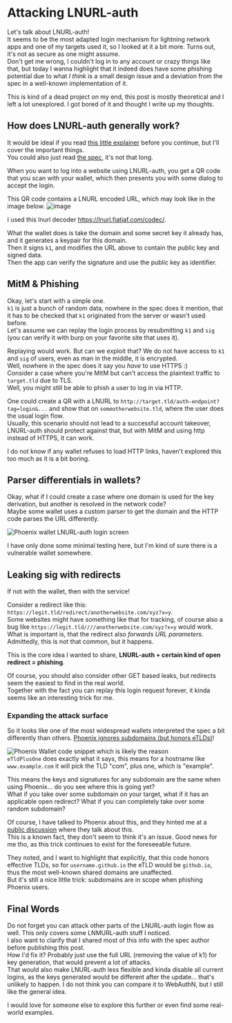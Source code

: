 # Attacking LNURL-auth

Let's talk about LNURL-auth!  
It seems to be the most adapted login mechanism for lightning network apps and one of my targets used it, so I looked at it a bit more. Turns out, it's not as secure as one might assume.  
Don't get me wrong, I couldn't log in to any account or crazy things like that, but today I wanna highlight that it indeed does have some phishing potential due to what *I think* is a small design issue and a deviation from the spec in a well-known implementation of it.

This is kind of a dead project on my end, this post is mostly theoretical and I left a lot unexplored. I got bored of it and thought I write up my thoughts.

## How does LNURL-auth generally work?

It would be ideal if you read [this little explainer](https://fiatjaf.com/e0a35204.html) before you continue, but I'll cover the important things.  
You could also just read [the spec](https://github.com/lnurl/luds/blob/luds/04.md), it's not that long.

When you want to log into a website using LNURL-auth, you get a QR code that you scan with your wallet, which then presents you with some dialog to accept the login.

This QR code contains a LNURL encoded URL, which may look like in the image below.
![[image](https://www.zapread.com/lnauth/signin?tag=login&k1=32-bytes-in-hex)](https://user-images.githubusercontent.com/42862612/197339306-99c5a146-d981-4069-a62c-8b43a94e07b8.png)

I used this lnurl decoder https://lnurl.fiatjaf.com/codec/.

What the wallet does is take the domain and some secret key it already has, and it generates a keypair for this domain.  
Then it signs `k1`, and modifies the URL above to contain the public key and signed data.  
Then the app can verify the signature and use the public key as identifier.

## MitM & Phishing

Okay, let's start with a simple one.  
`k1` is just a bunch of random data, nowhere in the spec does it mention, that it has to be checked that `k1` originated from the server or wasn't used before.  
Let's assume we can replay the login process by resubmitting `k1` and `sig` (you can verify it with burp on your favorite site that uses it).  

Replaying would work. But can we exploit that? We do not have access to `k1` and `sig` of users, even as man in the middle, it is encrypted.  
Well, nowhere in the spec does it say you *have* to use HTTPS :)  
Consider a case where you're MitM but can't access the plaintext traffic to `target.tld` due to TLS.  
Well, you might still be able to phish a user to log in via HTTP.

One could create a QR with a LNURL to `http://target.tld/auth-endpoint?tag=login&...` and show that on `someotherwebsite.tld`, where the user does the usual login flow.  
Usually, this scenario should not lead to a successful account takeover, LNURL-auth should protect against that, but with MitM and using http instead of HTTPS, it can work.

I do not know if any wallet refuses to load HTTP links, haven't explored this too much as it is a bit boring.

## Parser differentials in wallets?

Okay, what if I could create a case where one domain is used for the key derivation, but another is resolved in the network code?  
Maybe some wallet uses a custom parser to get the domain and the HTTP code parses the URL differently.  

![Phoenix wallet LNURL-auth login screen](https://user-images.githubusercontent.com/42862612/197419022-238a947c-83a5-4f9a-9175-a32c2c7b3684.png)

I have only done some minimal testing here, but I'm kind of sure there is a vulnerable wallet somewhere.

## Leaking sig with redirects

If not with the wallet, then with the service!

Consider a redirect like this: `https://legit.tld/redirect/anotherwebsite.com/xyz?x=y`.  
Some websites might have something like that for tracking, of course also a bug like `https://legit.tld////anotherwebsite.com/xyz?x=y` would work.  
What is important is, that the redirect also *forwards URL parameters*.  
Admittedly, this is not that common, but it happens.

This is the core idea I wanted to share, **LNURL-auth + certain kind of open redirect = phishing**.

Of course, you should also consider other GET based leaks, but redirects seem the easiest to find in the real world.  
Together with the fact you can replay this login request forever, it kinda seems like an interesting trick for me.

### Expanding the attack surface

So it looks like one of the most widespread wallets interpreted the spec a bit differently than others. [Phoenix ignores subdomains (but honors eTLDs)](https://github.com/ACINQ/phoenix/blob/b92275fbb324379e274e85125a504c9ce6dafab1/phoenix-shared/src/commonMain/kotlin/fr.acinq.phoenix/managers/LNUrlManager.kt#L255)!  

![Phoenix Wallet code snippet which is likely the reason](https://user-images.githubusercontent.com/42862612/197338604-80af713d-6bc7-427f-919a-65ceebd09631.png)  
`eTldPlusOne` does exactly what it says, this means for a hostname like `www.example.com` it will pick the TLD "com", plus one, which is "example".

This means the keys and signatures for any subdomain are the same when using Phoenix... do you see where this is going yet?  
What if you take over some subdomain on your target, what if it has an applicable open redirect?
What if you can completely take over some random subdomain?

Of course, I have talked to Phoenix about this, and they hinted me at a [public discussion](https://github.com/lnurl/luds/issues/55) where they talk about this.  
This is a known fact, they don't seem to think it's an issue. Good news for me tho, as this trick continues to exist for the foreseeable future.  

They noted, and I want to highlight that explicitly, that this code honors effective TLDs, so for `username.github.io` the eTLD would be `github.io`, thus the most well-known shared domains are unaffected.  
But it's still a nice little trick: subdomains are in scope when phishing Phoenix users.

## Final Words

Do not forget you can attack other parts of the LNURL-auth login flow as well. This only covers some LNMURL-auth stuff I noticed.  
I also want to clarify that I shared most of this info with the spec author before publishing this post.  
How I'd fix it? Probably just use the full URL (removing the value of k1) for key generation, that would prevent a lot of attacks.  
That would also make LNURL-auth less flexible and kinda disable all current logins, as the keys generated would be different after the update... that's unlikely to happen. I do not think you can compare it to WebAuthN, but I still like the general idea.

I would love for someone else to explore this further or even find some real-world examples.
